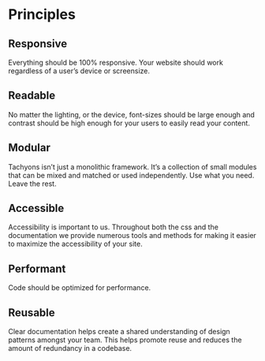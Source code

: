 # Principles

## Responsive

Everything should be 100% responsive. Your website should work regardless of a user’s device or screensize.

## Readable

No matter the lighting, or the device, font-sizes should be large enough and contrast should be high enough for your users to easily read your content.

## Modular

Tachyons isn’t just a monolithic framework.
It’s a collection of small modules that can be mixed and matched or used independently.
Use what you need. Leave the rest.

## Accessible

Accessibility is important to us.
Throughout both the css and the documentation we provide numerous tools and methods for making it easier to maximize the accessibility of your site.

## Performant

Code should be optimized for performance.

## Reusable

Clear documentation helps create a shared understanding of design patterns amongst your team.
This helps promote reuse and reduces the amount of redundancy in a codebase.
